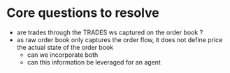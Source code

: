 # Core questions to resolve

- are trades through the TRADES ws captured on the order book ?
- as raw order book only captures the order flow, it does not define price the actual state of the order book 
    - can we incorporate both 
    - can this information be leveraged for an agent